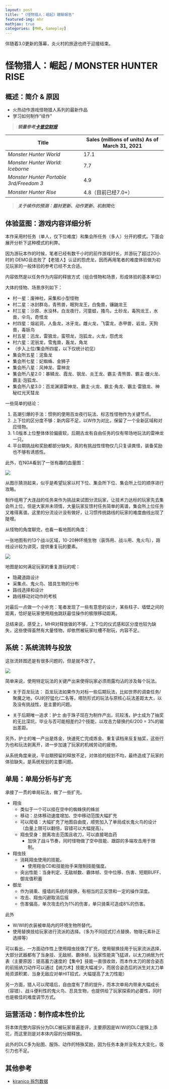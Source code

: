```yaml
---
layout: post
title: "《怪物猎人：崛起》體驗報告"
featured-img: mhr
mathjax: true
categories: [MHR, Gameplay]
---
```


伴随着3.0更新的落幕，炎火村的旅途也终于迎接结束。

<!--more-->

# 怪物猎人：崛起 / MONSTER HUNTER RISE

## 概述：简介 & 原因

+ 火热动作游戏怪物猎人系列的最新作品
+ 学习如何制作“续作”

> ***销量参考[卡普空财报](https://www.capcom.co.jp/ir/english/finance/million.html)***

| Title                                        | Sales (millions of units) As of March 31, 2021 |
| -------------------------------------------- | ---------------------------------------------- |
| *Monster Hunter World*                       | 17.1                                           |
| *Monster Hunter World: Iceborne*             | 7.7                                            |
| *Monster Hunter Portable 3rd/Freedom 3*      | 4.9                                            |
| *Monster Hunter Rise*                        | 4.8（目前已经7.0+）       				  |

> ***关于续作的预测：题材更新、动作更新、机制简化***

## 体验蓝图：游戏内容详细分析

本作采用村任务（单人，仅下位难度）和集会所任务（多人）分开的模式。下面会展开分析下这种模式的利弊。

因为游玩本作的时候，笔者已经有数千小时的前作游戏时长，并游玩了超过20小时的 DEMO且击败了【老猎人】认证的怨虎龙，因而再用笔者的难度体验做为初见玩家的一般体验的参考已经不太合适。

内容依然是以任务作为内容的释放方式（组合怪物和场景，形成体验的基本单位）


大体的怪物、场景序列如下：

+ 村一星：废神社，采集和小型怪物
+ 村二星：冰封群岛，青熊兽，眠狗龙王，白兔兽，镰鼬龙王
+ 村三星：沙原、水没林，白龙夜行，河童蛙，搔鸟，土砂龙，毒狗龙王，水兽，伞鸟，奇怪龙
+ 村四星：熔岩洞，人鱼龙，冰牙龙，雌火龙，飞雷龙，赤甲兽，岩龙，天狗兽，毒妖鸟
+ 村五星：迅龙，雷狼龙，蛮颚龙，泡狐龙，火龙，怨虎龙
+ 村六星：泥翁龙，雪鬼兽，轰龙，角龙
+ （步入上位/集会所四星，以下仅统计初见）
+ 集会所五星：泥鱼龙
+ 集会所七星：妃蜘蛛、金狮子
+ 集会所八星：风神龙、雷神龙
+ 集会所八星2.0：暴鳞龙、霞龙、钢龙、炎王龙、霸主·青熊兽、霸主·雌火龙、霸主·泡狐龙、
+ 集会所八星3.0：百龙渊源雷神龙、霸主·火龙、霸主·角龙、霸主·雷狼龙、神秘红光天彗龙

一些简单的结论：
1. 高潮引爆的手法：惯例的使用百龙夜行玩法、标志性怪物作为关键节点。
2. 上下位的区分度不够：新内容不足，以W作为对比，保留了一个全新区域和对应怪物。
3. 1.0版本上位整体体验偏疲软，后期古龙有自由任务的仅有带场地玩法的雷神龙一只。
4. 平台期挑战和奖励都部分缺失，真的有挑战性怪物仅几只复读粪怪，装备奖励也不够有诱惑性。

此外，在NGA看到了一张有趣的血量图：

![]({{site.img_url}}/gameplay/mhr/hp.jpg)

从图示猜测起来，似乎是希望玩家以村下位、集会所下位、集会所上位的顺序进行攻略。

制作组用了大连战的任务来作为挑战来试图分流玩家，让技术力达标的玩家先去集会所上位，但是大家并未领情，大量玩家反馈村任务简单的离谱，集会所上位任务又难得离谱。这里的分流设计没有做好，让习惯传统路线的玩家的难度曲线出现了陡增。

从怪物的角度聊完，也看一看地图的角度：

一张地图有约13个战斗区域，10-20种环境生物（装饰用、战斗用、鬼火鸟），路线设计较为讲究，提供重复玩的要素。

![]({{site.img_url}}/gameplay/mhr/map_001.png)

地图是如何满足玩家的重复游玩的呢：
+ 隐藏道路设计
+ 采集点、鬼火鸟、猎具生物的分布
+ 路线选择和设计
+ 路线移动对动作的考核

对最后一点做一个小补充：笔者发现了一些有意思的设计，某些柱子、墙壁之间的距离，恰好是玩家使用翔虫跳跃最佳操作的极限移动距离。

总结来说，感受上，MHR对释放做的不够，上下位的仪式感和区分度也较为缺失，这些使得虽然有大量怪物，却依然被玩家吐槽不耐玩，内容不足。

## 系统：系统流转与投放

这张流转图还是有很多问题的，但是就不改了。

![]({{site.img_url}}/gameplay/mhr/mhr.jpg)

简单来说，使用特定玩法的关键产出来使得玩家必须雨露均沾的涉及每个玩法。

+ 关于百龙玩法：
百龙玩法如果作为对标一些后期玩法，比如世界的调查任务/聚魔之地，GU的狞猛化/二名等，塔防形式的玩法与原核心玩法差距太大，以及没有挑战性，是主要的问题。

+ 关于后期唯一追求：护士
由于珠子现在为制作产出，坑较浅，护士成为了抽奖的无比深坑，毕业与否可能相差约2个技能，以攻击力替换约6/200 = 3%的输出差距。

另外，护士的唯一产出是炼金，快速死亡完成炼金、重复读档来反复抽奖，这些行为也和玩法剥离开，进一步加速了玩家的机械劳动的疲倦。

从系统角度来说，平台期预留的释放不足，对体验的规划不均，最终造成了玩家的体验缺失，是系统规划的主要问题。

## 单局：单局分析与扩充

承接了一贯的单局玩法，做了一些扩充。

+ 翔虫
  + 类似于一个可以挂在空中的蜘蛛侠的蛛丝
  + 移动：总体移动速度增加、空中移动范围大幅扩充
  + 可以爬墙：大幅扩充了地图自由度，顺势加入了单局成长鬼火鸟的设计（血量上限可以翻倍，容错可以大幅提高）。
  + 翔虫受身：脱离攻击范围且收刀，可以直接喝血药
    + 加快了战斗节奏，同时怪物做了空中技能、跟踪的多端攻击用于限制。
+ 翔虫技
  + 消耗翔虫使用的技能。
    + 使用翔虫CD和技能抬手来限制技能强度。
  + 突出性能：当身判定、无敌帧数、霸体帧、空中位移、伤害、短期BUFF、御龙值积蓄
+ 御龙
  + 作为骑乘、撞墙的系统的替换，有相当的正反馈和一定的操作深度。
  + 攻击、翔虫闪避取消后摇
  + 伤害偏高，单次攻击约为1%的伤害，单只骑乘可造成8%的伤害。

此外
+ W/WI的衣装被单局内的环境生物所替代。
+ 使用替换技给玩家进行流派的选择。（多为不同招式打点替换、物理元素补正选择等）

可以看出，一方面动作性上使用翔虫技做了扩充，使用替换技用于玩家流派选择，大部分武器都有了当身技、无敌帧、霸体帧，玩家性能突飞猛进，以太刀纳居为代表（主要原因：提高蓄力速度的【集中】技能一直很收敛，而本作太刀的居合姿态的前摇纳刀动作可以通过【纳刀术】技能大幅减少，而居合姿态后的派生对太刀单局资源积累、当身无敌应对单HIT招式，大幅提高了太刀性能）

另一方面，猎人可以爬墙后，自由度有了质的提升，而本次单局内带来大幅成长（容错）、战斗便利性的鬼火鸟、忍具生物，也提供给了玩家探索的必要性，同时也是极佳的难度调节方式。

## 运营活动：制作成本性价比

将本体完整内容拆分为DLC被玩家普遍差评，主要原因是W/WI的DLC是锦上添花，而这里则是对本体内容的分期释放。

此外的DLC多为贴图、服饰、动作的特殊奖励，因为任务本身并没有太大变化，吸引力也不足。

## 其他参考

+ [kiranico 拆包数据](https://mhrise.kiranico.com/zh)
